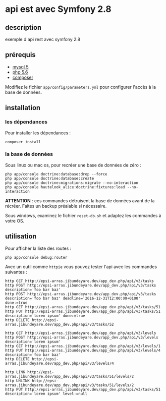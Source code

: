 # api est avec Symfony 2.8

## description

exemple d'api rest avec symfony 2.8

## prérequis

- [mysql 5](https://www.mysql.com/)
- [php 5.6](http://php.net/)
- [composer](https://getcomposer.org/)

Modifiez le fichier `app/config/parameters.yml` pour configurer l'accès à la base de données.

## installation

### les dépendances

Pour installer les dépendances :

    composer install

### la base de données

Sous linux ou mac os, pour recréer une base de données de zéro :

    php app/console doctrine:database:drop --force
    php app/console doctrine:database:create
    php app/console doctrine:migrations:migrate --no-interaction
    php app/console hautelook_alice:doctrine:fixtures:load --no-interaction

**ATTENTION** : ces commandes détruisent la base de données avant de la récréer. Faites un backup préalable si nécessaire.

Sous windows, examinez le fichier `reset-db.sh` et adaptez les commandes à votre OS.

## utilisation

Pour afficher la liste des routes :

    php app/console debug:router

Avec un outil comme `httpie` vous pouvez tester l'api avec les commandes suivantes :

    http GET http://epsi-arras.jibundeyare.dev/app_dev.php/api/v3/tasks
    http POST http://epsi-arras.jibundeyare.dev/app_dev.php/api/v3/tasks description='foo bar baz'
    http POST http://epsi-arras.jibundeyare.dev/app_dev.php/api/v3/tasks description='foo bar baz' deadline='2016-12-31T12:00:00+0100' done:=true
    http GET http://epsi-arras.jibundeyare.dev/app_dev.php/api/v3/tasks/51
    http PUT http://epsi-arras.jibundeyare.dev/app_dev.php/api/v3/tasks/51 description='lorem ipsum' done:=true
    http DELETE http://epsi-arras.jibundeyare.dev/app_dev.php/api/v3/tasks/52

    http GET http://epsi-arras.jibundeyare.dev/app_dev.php/api/v3/levels
    http POST http://epsi-arras.jibundeyare.dev/app_dev.php/api/v3/levels description='lorem ipsum'
    http GET http://epsi-arras.jibundeyare.dev/app_dev.php/api/v3/levels/1
    http PUT http://epsi-arras.jibundeyare.dev/app_dev.php/api/v3/levels/4 description='foo bar baz'
    http DELETE http://epsi-arras.jibundeyare.dev/app_dev.php/api/v3/levels/4

    http LINK http://epsi-arras.jibundeyare.dev/app_dev.php/api/v3/tasks/51/levels/2
    http UNLINK http://epsi-arras.jibundeyare.dev/app_dev.php/api/v3/tasks/51/levels/2
    http PUT http://epsi-arras.jibundeyare.dev/app_dev.php/api/v3/tasks/51 description='lorem ipsum' level:=null


